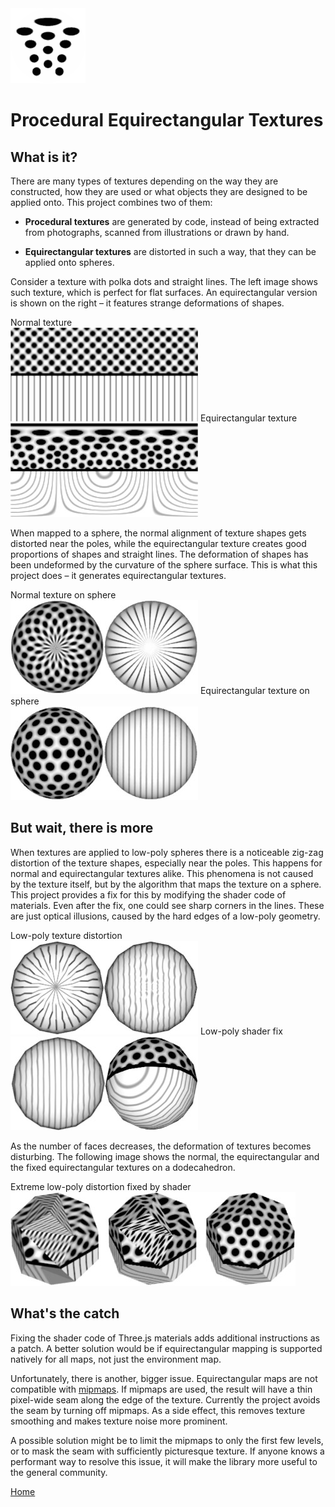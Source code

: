 ﻿<img class="logo" src="../online/logo.png">

# Procedural Equirectangular Textures


## What is it?


There are many types of textures depending on the way they are
constructed, how they are used or what objects they are designed
to be applied onto. This project combines two of them:

* **Procedural textures** are generated by code,	instead
of being extracted from photographs, scanned from illustrations
or drawn by hand.

* **Equirectangular textures** are distorted in such a way,
that they can be applied onto spheres.


Consider a texture with polka dots and straight lines. The left
image shows such texture, which is perfect for flat surfaces.
An equirectangular version is shown on the right &ndash; it
features strange deformations of shapes.


<div class="figures">
	<span class="figure">Normal texture<br><img src="texture-normal.jpg"></span>
	<span class="figure">Equirectangular texture<br><img src="texture-equirectangular.jpg"></span>
</div>

	
When mapped to a sphere, the normal alignment of texture shapes
gets distorted near the poles, while the equirectangular texture
creates good proportions of shapes and straight lines. The
deformation of shapes has been undeformed by the curvature of
the sphere surface. This is what this project does &ndash; it
generates equirectangular textures.


<div class="figures">
	<span class="figure">Normal texture on sphere<br><img src="texture-normal-sphere.jpg"></span>
	<span class="figure">Equirectangular texture on sphere<br><img src="texture-equirectangular-sphere.jpg"></span>
</div>
	

## But wait, there is more

When textures are applied to low-poly spheres there is a noticeable
zig-zag distortion of the texture shapes, especially near the
poles. This happens for normal and equirectangular textures
alike. This phenomena is not caused by the texture itself, but
by the algorithm that maps the texture on a sphere. This project
provides a fix for this by modifying the shader code of materials.
Even after the fix, one could see sharp corners in the lines.
These are just optical illusions, caused by the hard edges of
a low-poly geometry.


<div class="figures">
	<span class="figure">Low-poly texture distortion<br><img src="texture-low-poly-distortion.jpg"></span>
	<span class="figure">Low-poly shader fix<br><img src="texture-low-poly-fixed.jpg"></span>
</div>
	

As the number of faces decreases, the deformation of textures
becomes disturbing. The following image shows the normal, the
equirectangular and the fixed equirectangular textures on a
dodecahedron.


<div class="figures">
	<span class="figure" style="width:70%">Extreme low-poly distortion fixed
by shader<br><img src="texture-low-poly-distortion-2.jpg"></span>
</div>


## What's the catch


Fixing the shader code of Three.js materials adds additional
instructions as a patch. A better solution would be if
equirectangular mapping is supported natively for all maps,
not just the environment map.

Unfortunately, there is another, bigger issue. Equirectangular
maps are not compatible with [mipmaps](https://en.wikipedia.org/wiki/Mipmap).
If mipmaps are used, the result will have a thin pixel-wide
seam along the edge of the texture. Currently the project
avoids the seam by turning off mipmaps. As a side effect,
this removes texture smoothing and makes texture noise more
prominent.

A possible solution might be to limit the mipmaps to only the
first few levels, or to mask the seam with sufficiently
picturesque texture. If anyone knows a performant way to resolve
this issue, it will make the library more useful to the general
community.
		
<div class="footnote">
	<a href="../index.html">Home</a>
</div>